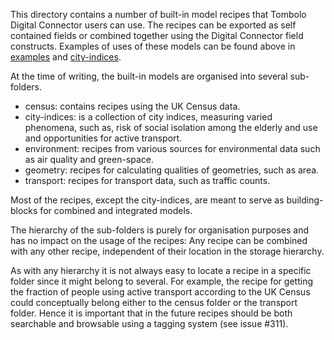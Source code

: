 This directory contains a number of built-in model recipes that Tombolo
Digital Connector users can use. The recipes can be exported as self
contained fields or combined together using the Digital Connector field
constructs. Examples of uses of these models can be found above in
[examples](executions/methodologicalexamples) and
[city-indices](executions/methodologicalexamples).

At the time of writing, the built-in models are organised into several
sub-folders.
- census: contains recipes using the UK Census data.
- city-indices: is a collection of city indices, measuring varied
 phenomena, such as, risk of social isolation among the elderly and
 use and opportunities for active transport.
- environment: recipes from various sources for environmental data such
 as air quality and green-space.
- geometry: recipes for calculating qualities of geometries, such as
 area.
- transport: recipes for transport data, such as traffic counts.

Most of the recipes, except the city-indices, are meant to serve as
building-blocks for combined and integrated models.

The hierarchy of the sub-folders is purely for organisation purposes and
has no impact on the usage of the recipes:
Any recipe can be combined with any other recipe, independent of their
location in the storage hierarchy.

As with any hierarchy it is not always easy to locate a recipe in a
specific folder since it might belong to several.
For example, the recipe for getting the fraction of people using active
transport according to the UK Census could conceptually belong either to
the census folder or the transport folder.
Hence it is important that in the future recipes should be both
searchable and browsable using a tagging system (see issue #311).
